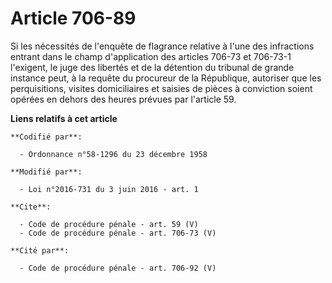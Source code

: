 # Article 706-89

Si les nécessités de l'enquête de flagrance relative à l'une des infractions entrant dans le champ d'application des articles
706-73 et 706-73-1 l'exigent, le juge des libertés et de la détention du tribunal de grande instance peut, à la requête du
procureur de la République, autoriser que les perquisitions, visites domiciliaires et saisies de pièces à conviction soient
opérées en dehors des heures prévues par l'article 59.

**Liens relatifs à cet article**

	**Codifié par**:

	  - Ordonnance n°58-1296 du 23 décembre 1958

	**Modifié par**:

	  - Loi n°2016-731 du 3 juin 2016 - art. 1

	**Cite**:

	  - Code de procédure pénale - art. 59 (V)
	  - Code de procédure pénale - art. 706-73 (V)

	**Cité par**:

	  - Code de procédure pénale - art. 706-92 (V)
